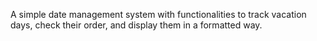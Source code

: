 A simple date management system with functionalities to track vacation days, check their order, and display them in a formatted way.
